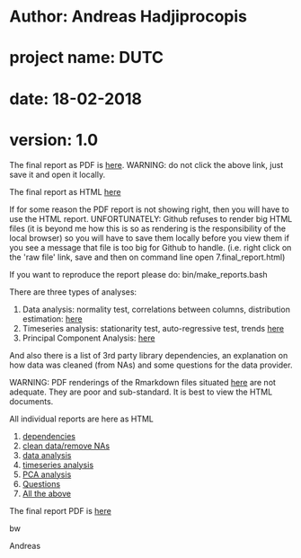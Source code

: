 # Author: Andreas Hadjiprocopis
# project name: DUTC
# date: 18-02-2018
# version: 1.0

The final report as PDF is [here](../master/RMARKDOWN_OUT_REPORTS/7.final_report.pdf).
WARNING: do not click the above link, just save it and open it locally.

The final report as HTML [here](../master/RMARKDOWN_OUT_REPORTS/7.final_report.html)

If for some reason the PDF report is not showing right, then
you will have to use the HTML report.
UNFORTUNATELY: Github refuses to render big HTML files
(it is beyond me how this is so as rendering is the responsibility of the local browser)
so you will have to save them locally before you view them if you see a message that file is too big for Github to handle.
(i.e. right click on the 'raw file' link, save and then on command line open 7.final_report.html)

If you want to reproduce the report please do:  bin/make_reports.bash

There are three types of analyses:
1. Data analysis: normality test, correlations between columns, distribution estimation: [here](../master/RMARKDOWN-REPORTS/timeseries.html)
2. Timeseries analysis: stationarity test, auto-regressive test, trends [here](../master/RMARKDOWN-REPORTS/timeseries.html)
3. Principal Component Analysis: [here](../master/RMARKDOWN-REPORTS/pca.html)

And also there is a list of 3rd party library dependencies,
an explanation on how data was cleaned (from NAs) and some questions
for the data provider.

WARNING: PDF renderings of the Rmarkdown files situated [here](../master/RMARKDOWN_IN)
are not adequate. They are poor and sub-standard. It is best to
view the HTML documents.

All individual reports are here as HTML
1. [dependencies](../master/RMARKDOWN_OUT_REPORTS/1.dependencies.html)
2. [clean data/remove NAs](../master/RMARKDOWN_OUT_REPORTS/2.clean_dataset.html)
3. [data analysis](../master/RMARKDOWN_OUT_REPORTS/3.data.html)
4. [timeseries analysis](../master/RMARKDOWN_OUT_REPORTS/4.timeseries.html)
5. [PCA analysis](../master/RMARKDOWN_OUT_REPORTS/5.pca.html)
6. [Questions](../master/RMARKDOWN_OUT_REPORTS/6.questions.html)
7. [All the above](../master/RMARKDOWN_OUT_REPORTS/7.final_report.html)

The final report PDF is [here](../master/RMARKDOWN_OUT_REPORTS/7.final_report.pdf)

bw

Andreas
